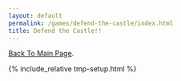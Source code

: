 ```yaml
---
layout: default
permalink: /games/defend-the-castle/index.html
title: Defend the Castle!!
---
```


[Back To Main Page](../../).

{% include_relative tmp-setup.html %}